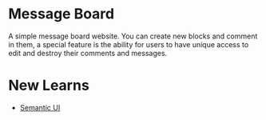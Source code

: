 # Message Board

A simple message board website. You can create new blocks and comment in them, a special feature is the ability for users to have unique access to edit and destroy their comments and messages.

# New Learns

- [Semantic UI](https://semantic-ui.com/)